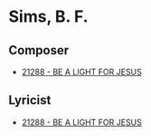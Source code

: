 # Sims, B. F.

## Composer

- [21288 - BE A LIGHT FOR JESUS](/hymns/21288.md)

## Lyricist

- [21288 - BE A LIGHT FOR JESUS](/hymns/21288.md)

